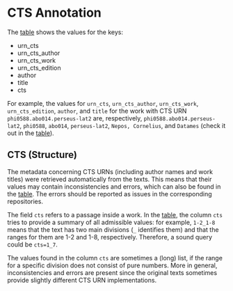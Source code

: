 # CTS Annotation

The [table](./table_keys_values.md) shows the values for the keys:

* urn_cts
* urn_cts_author
* urn_cts_work
* urn_cts_edition
* author
* title
* cts

For example, the values for `urn_cts`, `urn_cts_author`, `urn_cts_work`,
`urn_cts_edition`, `author`, and `title`
for the work with CTS URN `phi0588.abo014.perseus-lat2` are, respectively,
`phi0588.abo014.perseus-lat2`, `phi0588`, `abo014`, `perseus-lat2`, `Nepos, Cornelius`,
and `Datames` (check it out
in the [table](./table_keys_values.md)).

## CTS (Structure)

The metadata concerning CTS URNs (including author names and work titles)
were retrieved automatically from the
texts. This means that their values may contain
inconsistencies and errors, which can also be found
in the [table](./table_keys_values.md). The errors should be reported
as issues in the corresponding repositories.

The field `cts` refers to a passage inside a work. In the
[table](./table_keys_values.md), the column `cts` tries to provide
a summary of all admissible values: for example, `1-2_1-8` means
that the text has two main divisions (`_` identifies them)
and that the ranges for them are
1-2 and 1-8, respectively. Therefore, a sound query could be `cts=1_7`.

The values found in the column `cts` are sometimes a (long) list, if
the range for a specific division does not consist of pure numbers.
More in general, inconsistencies and errors are present since the
original texts sometimes provide slightly different CTS URN
implementations.
